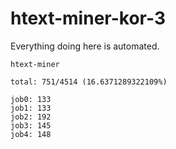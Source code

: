 # htext-miner-kor-3

Everything doing here is automated.

```
htext-miner

total: 751/4514 (16.6371289322109%)

job0: 133
job1: 133
job2: 192
job3: 145
job4: 148
```